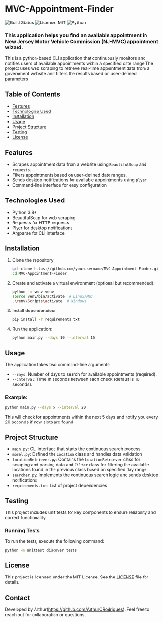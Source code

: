 # MVC-Appointment-Finder
![Build Status](https://github.com/ArthurCRodrigues/MVC-Appointment-Finder/actions/workflows/tests.yml/badge.svg)
![License: MIT](https://img.shields.io/badge/License-MIT-green.svg)
![Python](https://img.shields.io/badge/python-3.12%2B-blue)

### This application helps you find an available appointment in New Jersey Motor Vehicle Commission (NJ-MVC) appointment wizard.
This is a python-based CLI application that continuously monitors and notifies users of available appointments within a specified date range.The project uses web scraping to retrieve real-time appointment data from a government website and filters the results based on user-defined parameters
## Table of Contents
- [Features](#features)
- [Technologies Used](#technologies-used)
- [Installation](#installation)
- [Usage](#usage)
- [Project Structure](#project-structure)
- [Testing](#testing)
- [License](#license)

## Features 
- Scrapes appointment data from a website using `BeautifulSoup` and `requests`.
- Filters appointments based on user-defined date ranges.
- Sends desktop notifications for available appointments using `plyer`
- Command-line interface for easy configuration

## Technologies Used
- Python 3.8+
- BeautifulSoup for web scraping
- Requests for HTTP requests
- Plyer for desktop notifications
- Argparse for CLI interface

## Installation
1. Clone the repository:
    ```bash
    git clone https://github.com/yourusername/MVC-Appointment-Finder.git
    cd MVC-Appointment-Finder
    ```
2. Create and activate a virtual environment (optional but recommended):
    ```bash
    python -m venv venv
    source venv/bin/activate  # Linux/Mac
    .\venv\Scripts\activate  # Windows
    ```
3. Install dependencies:
    ```bash
    pip install -r requirements.txt
    ```

4. Run the application:
    ```bash
    python main.py --days 10 --interval 15
    ```
## Usage
The application takes two command-line arguments:

- `--days`: Number of days to search for available appointments (required).
- `--interval`: Time in seconds between each check (default is 10 seconds).

### Example:
```bash
python main.py --days 5 --interval 20
```
This will check for appointments within the next 5 days and notify you every 20 seconds if new slots are found

## Project Structure
- `main.py`: CLI interface that starts the continuous search process
- `model.py`: Defined the `Location` class and handles data validation
- `locationRetriever.py`: Contains the `LocationRetriever` class for scraping and parsing data and `Filter` class for filtering the available locations found in the previous class based on specified day range
- `searcher.py`: Implements the continuous search logic and sends desktop notifications
- `requirements.txt`: List of project dependencies

## Testing
This project includes unit tests for key components to ensure reliability and correct functionality.

### Running Tests
To run the tests, execute the following command:
```bash
python -m unittest discover tests
```

## License
This project is licensed under the MIT License. See the [LICENSE](LICENSE) file for details.


## Contact
Developed by Arthur(https://github.com/ArthurCRodrigues). Feel free to reach out for collaboration or questions.




